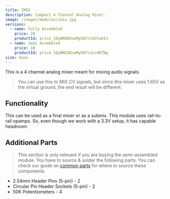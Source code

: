```yaml
---
title: IMIX
description: Compact 4 Channel Analog Mixer.
image: /images/modules/imix.jpg
versions:
  - name: Fully Assembled
    price: 20
    productId: price_1QyWNXDOvwMyUDfcCH2CwkIv
  - name: Semi Assembled
    price: 10
    productId: price_1QyWNCDOvwMyUDfcats4KTNp
size: base
---
```


This is a 4 channel analog mixer meant for mixing audio signals. 

> You can use this to MIX CV signals, but since this mixer uses 1.65V as the virtual ground, the end result will be different.

## Functionality

This can be used as a final mixer or as a submix. This module uses rail-to-rail opamps. So, even though we work with a 3.3V setup, it has capable headroom.

## Additional Parts

> This section is only relevant if you are buying the semi-assembled module. You have to source & solder the following parts. You can check our guide on [common parts](/docs/technical-details/common-parts) for where to source these components.

* 2.54mm Header Pins (5-pin) - 2
* Circular Pin Header Sockets (5-pin) - 2
* 50K Potentiometers - 4